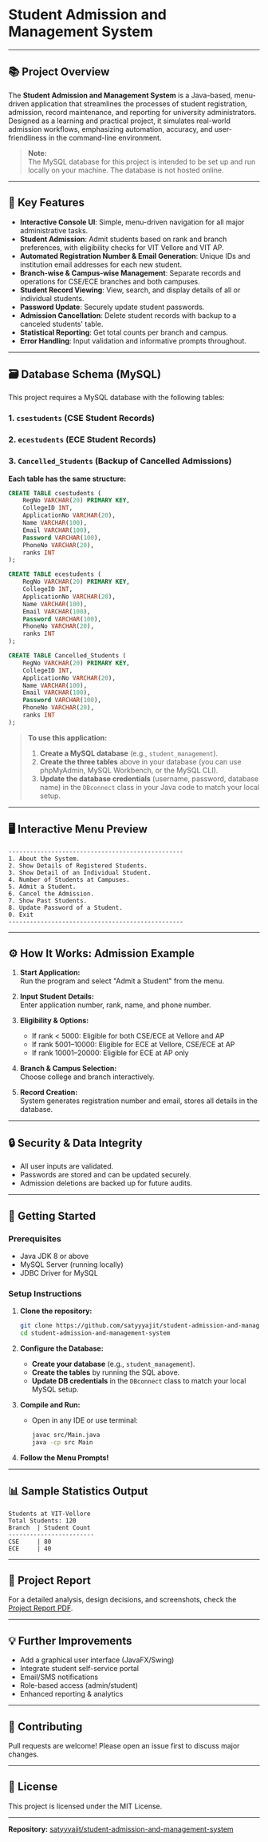 # Student Admission and Management System

---

## 📚 Project Overview

The **Student Admission and Management System** is a Java-based, menu-driven application that streamlines the processes of student registration, admission, record maintenance, and reporting for university administrators. Designed as a learning and practical project, it simulates real-world admission workflows, emphasizing automation, accuracy, and user-friendliness in the command-line environment.

> **Note:**  
> The MySQL database for this project is intended to be set up and run locally on your machine. The database is not hosted online.

---

## 🎯 Key Features

- **Interactive Console UI**: Simple, menu-driven navigation for all major administrative tasks.
- **Student Admission**: Admit students based on rank and branch preferences, with eligibility checks for VIT Vellore and VIT AP.
- **Automated Registration Number & Email Generation**: Unique IDs and institution email addresses for each new student.
- **Branch-wise & Campus-wise Management**: Separate records and operations for CSE/ECE branches and both campuses.
- **Student Record Viewing**: View, search, and display details of all or individual students.
- **Password Update**: Securely update student passwords.
- **Admission Cancellation**: Delete student records with backup to a canceled students' table.
- **Statistical Reporting**: Get total counts per branch and campus.
- **Error Handling**: Input validation and informative prompts throughout.

---

## 🗃️ Database Schema (MySQL)

This project requires a MySQL database with the following tables:

### 1. `csestudents` (CSE Student Records)
### 2. `ecestudents` (ECE Student Records)
### 3. `Cancelled_Students` (Backup of Cancelled Admissions)

**Each table has the same structure:**

```sql
CREATE TABLE csestudents (
    RegNo VARCHAR(20) PRIMARY KEY,
    CollegeID INT,
    ApplicationNo VARCHAR(20),
    Name VARCHAR(100),
    Email VARCHAR(100),
    Password VARCHAR(100),
    PhoneNo VARCHAR(20),
    ranks INT
);

CREATE TABLE ecestudents (
    RegNo VARCHAR(20) PRIMARY KEY,
    CollegeID INT,
    ApplicationNo VARCHAR(20),
    Name VARCHAR(100),
    Email VARCHAR(100),
    Password VARCHAR(100),
    PhoneNo VARCHAR(20),
    ranks INT
);

CREATE TABLE Cancelled_Students (
    RegNo VARCHAR(20) PRIMARY KEY,
    CollegeID INT,
    ApplicationNo VARCHAR(20),
    Name VARCHAR(100),
    Email VARCHAR(100),
    Password VARCHAR(100),
    PhoneNo VARCHAR(20),
    ranks INT
);
```

> **To use this application:**
>
> 1. **Create a MySQL database** (e.g., `student_management`).
> 2. **Create the three tables** above in your database (you can use phpMyAdmin, MySQL Workbench, or the MySQL CLI).
> 3. **Update the database credentials** (username, password, database name) in the `DBconnect` class in your Java code to match your local setup.

---

## 🖥️ Interactive Menu Preview

```
-------------------------------------------------
1. About the System.
2. Show Details of Registered Students.
3. Show Detail of an Individual Student.
4. Number of Students at Campuses.
5. Admit a Student.
6. Cancel the Admission.
7. Show Past Students.
8. Update Password of a Student.
0. Exit
-------------------------------------------------
```

---

## ⚙️ How It Works: Admission Example

1. **Start Application:**  
   Run the program and select "Admit a Student" from the menu.

2. **Input Student Details:**  
   Enter application number, rank, name, and phone number.

3. **Eligibility & Options:**  
   - If rank < 5000: Eligible for both CSE/ECE at Vellore and AP
   - If rank 5001–10000: Eligible for ECE at Vellore, CSE/ECE at AP
   - If rank 10001–20000: Eligible for ECE at AP only

4. **Branch & Campus Selection:**  
   Choose college and branch interactively.

5. **Record Creation:**  
   System generates registration number and email, stores all details in the database.

---

## 🔒 Security & Data Integrity

- All user inputs are validated.
- Passwords are stored and can be updated securely.
- Admission deletions are backed up for future audits.

---

## 🏁 Getting Started

### **Prerequisites**
- Java JDK 8 or above
- MySQL Server (running locally)
- JDBC Driver for MySQL

### **Setup Instructions**
1. **Clone the repository:**
   ```sh
   git clone https://github.com/satyyyajit/student-admission-and-management-system.git
   cd student-admission-and-management-system
   ```
2. **Configure the Database:**
   - **Create your database** (e.g., `student_management`).
   - **Create the tables** by running the SQL above.
   - **Update DB credentials** in the `DBconnect` class to match your local MySQL setup.

3. **Compile and Run:**
   - Open in any IDE or use terminal:
     ```sh
     javac src/Main.java
     java -cp src Main
     ```

4. **Follow the Menu Prompts!**

---

## 📊 Sample Statistics Output

```
Students at VIT-Vellore
Total Students: 120
Branch  | Student Count
------------------------
CSE     | 80
ECE     | 40
```

---

## 📄 Project Report

For a detailed analysis, design decisions, and screenshots, check the [Project Report PDF](https://github.com/satyyyajit/student-admission-and-management-system/blob/main/Student-Admission-Management%20System.pdf).

---

## 💡 Further Improvements

- Add a graphical user interface (JavaFX/Swing)
- Integrate student self-service portal
- Email/SMS notifications
- Role-based access (admin/student)
- Enhanced reporting & analytics

---

## 🤝 Contributing

Pull requests are welcome! Please open an issue first to discuss major changes.

---

## 📜 License

This project is licensed under the MIT License.

---

**Repository:** [satyyyajit/student-admission-and-management-system](https://github.com/satyyyajit/student-admission-and-management-system)
